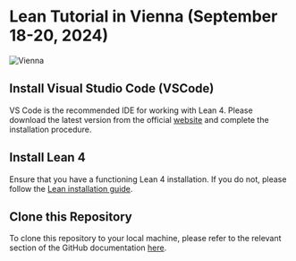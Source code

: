 # Lean Tutorial in Vienna (September 18-20, 2024)

![Vienna](https://www.dmg.tuwien.ac.at/lean2024/TUW_imoox_kleiner.jpg)

## Install Visual Studio Code (VSCode)

VS Code is the recommended IDE for working with Lean 4. Please download the latest version from
the official [website](https://code.visualstudio.com) and complete the installation procedure.

## Install Lean 4

Ensure that you have a functioning Lean 4 installation. If you do not, please follow
the [Lean installation guide](https://leanprover-community.github.io/get_started.html).

## Clone this Repository

To clone this repository to your local machine, please refer to the relevant section of
the GitHub documentation [here](https://docs.github.com/en/repositories/creating-and-managing-repositories/cloning-a-repository).
